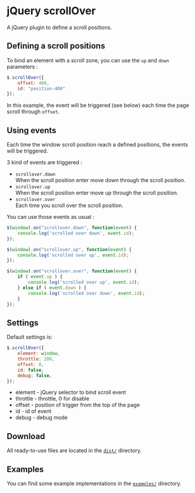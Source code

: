 jQuery scrollOver
==================

A jQuery plugin to define a scroll positions.

Defining a scroll positions
----------------------

To bind an element with a scroll zone, you can use the ``up`` and ``down`` parameters :

```javascript
$.scrollOver({
    offset: 400,
    id: "position-400"
});
```

In this example, the event will be triggered (see below) each time the page scroll through ``offset``.

Using events
------------

Each time the window scroll position reach a defined positions, the events will be triggered.

3 kind of events are triggered :

* ``scrollover.down``  
  When the scroll position enter move down through the scroll position.
* ``scrollover.up``  
  When the scroll position enter move up through the scroll position.
* ``scrollover.over``  
  Each time you scroll over the scroll position.

You can use those events as usual :

```javascript
$(window).on("scrollover.down", function(event) {
    console.log('scrolled over down', event.id);
});

$(window).on("scrollover.up", function(event) {
    console.log('scrolled over up', event.id);
});

$(window).on("scrollover.over", function(event) {
    if ( event.up ) {
        console.log('scrolled over up', event.id);
    } else if ( event.down ) {
        console.log('scrolled over down', event.id);
    }
});
```

Settings
--------

Default settings is:

```javascript
$.scrollOver({
    element: window,
    throttle: 200,
    offset: 0,
    id: false,
    debug: false,
});
```

* element - jQuery selector to bind scroll event
* throttle - throttle, 0 for disable
* offset - position of trigger from the top of the page
* id - id of event
* debug - debug mode

Download
--------

All ready-to-use files are located in the [`dist/`](dist/) directory.

Examples
--------

You can find some example implementations in the [`examples/`](examples/)
directory.
